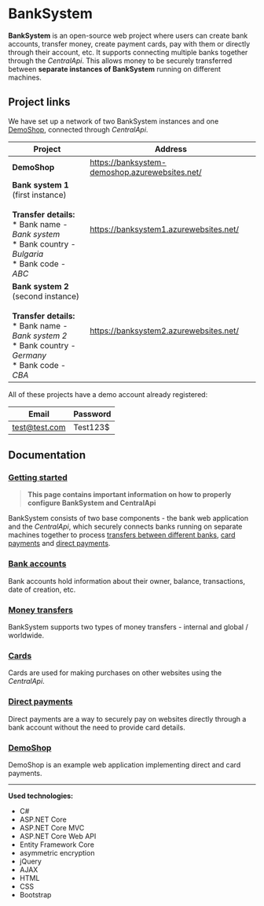 # BankSystem 
**BankSystem** is an open-source web project where users can create bank accounts, transfer money, create payment cards, pay with them or directly through their account, etc.
It supports connecting multiple banks together through the _CentralApi_. This allows money to be securely transferred between **separate instances of BankSystem** running on different machines.

## Project links

We have set up a network of two BankSystem instances and one [DemoShop](https://github.com/banksystembg/BankSystem/wiki/DemoShop), connected through _CentralApi_.

|Project |Address
|-|-
|**DemoShop** |https://banksystem-demoshop.azurewebsites.net/
|**Bank system 1** (first instance) <br><br> **Transfer details:** <br> * Bank name - _Bank system_ <br> * Bank country - _Bulgaria_ <br> * Bank code - _ABC_ |https://banksystem1.azurewebsites.net/
|**Bank system 2** (second instance) <br><br> **Transfer details:** <br> * Bank name - _Bank system 2_ <br> * Bank country - _Germany_ <br> * Bank code - _CBA_ |https://banksystem2.azurewebsites.net/

All of these projects have a demo account already registered:

| Email                 | Password 
|-----------------	|----------
| test@test.com         | Test123$

## Documentation

### [Getting started](https://github.com/banksystembg/BankSystem/wiki/Getting-started)
>**This page contains important information on how to properly configure BankSystem and CentralApi**

BankSystem consists of two base components - the bank web application and the _CentralApi_, which securely connects banks running on separate machines together to process [transfers between different banks](https://github.com/banksystembg/BankSystem/wiki/Money-transfers#Global--worldwide-transfers), [card payments](https://github.com/banksystembg/BankSystem/wiki/Cards#Purchases) and [direct payments](https://github.com/banksystembg/BankSystem/wiki/Direct-payments).

### [Bank accounts](https://github.com/banksystembg/BankSystem/wiki/Bank-accounts)
Bank accounts hold information about their owner, balance, transactions, date of creation, etc.

### [Money transfers](https://github.com/banksystembg/BankSystem/wiki/Money-transfers)
BankSystem supports two types of money transfers - internal and global / worldwide.

### [Cards](https://github.com/banksystembg/BankSystem/wiki/Cards)
Cards are used for making purchases on other websites using the _CentralApi_.

### [Direct payments](https://github.com/banksystembg/BankSystem/wiki/Direct-payments)
Direct payments are a way to securely pay on websites directly through a bank account without the need to provide card details.

### [DemoShop](https://github.com/banksystembg/BankSystem/wiki/DemoShop)
DemoShop is an example web application implementing direct and card payments.

***

**Used technologies:**
* C#
* ASP.NET Core
* ASP.NET Core MVC
* ASP.NET Core Web API
* Entity Framework Core
* asymmetric encryption
* jQuery
* AJAX
* HTML
* CSS
* Bootstrap
